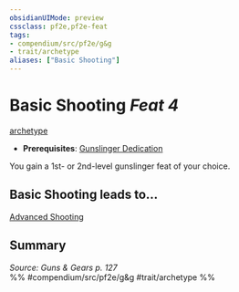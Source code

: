 ```yaml
---
obsidianUIMode: preview
cssclass: pf2e,pf2e-feat
tags:
- compendium/src/pf2e/g&g
- trait/archetype
aliases: ["Basic Shooting"]
---
```

# Basic Shooting  *Feat 4*  
[archetype](../../rules/traits/archetype.md)  

- **Prerequisites**: [Gunslinger Dedication](gunslinger-dedication-g-g.md)

You gain a 1st- or 2nd-level gunslinger feat of your choice.

## Basic Shooting leads to...

[Advanced Shooting](advanced-shooting-g-g.md)

## Summary

*Source: Guns & Gears p. 127*  
%% #compendium/src/pf2e/g&g #trait/archetype %%